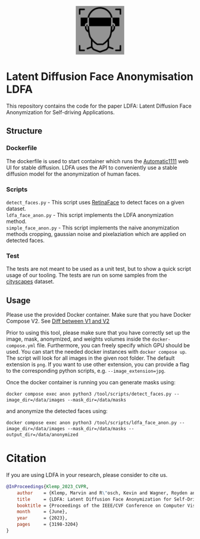 <p align="center">
    <img src="https://raw.githubusercontent.com/KIT-MRT/latent_diffusion_face_anonymization/pages/docs/static/images/favicon.svg?sanitize=true"
        height="130">
</p>

<p align="center">
    <a img src="https://img.shields.io/badge/Project%20page-green?style=flat&link=https%3A%2F%2Fkit-mrt.github.io%2Flatent_diffusion_face_anonymization%2F"/></a>
    <a img src="https://img.shields.io/badge/Paper-CVPRW23-1c75b8?style=flat&link=https%3A%2F%2Fopenaccess.thecvf.com%2Fcontent%2FCVPR2023W%2FE2EAD%2Fhtml%2FKlemp_LDFA_Latent_Diffusion_Face_Anonymization_for_Self-Driving_Applications_CVPRW_2023_paper.html"/></a>
</p>






# Latent Diffusion Face Anonymisation LDFA
This repository contains the code for the paper LDFA: Latent Diffusion Face Anonymization for Self-driving Applications.

## Structure
### Dockerfile
The dockerfile is used to start container which runs the [Automatic1111](https://github.com/AUTOMATIC1111/stable-diffusion-webui) web UI for stable diffusion. LDFA uses the API to conveniently use a stable diffusion model for the anonymization of human faces.

### Scripts
`detect_faces.py` - This script uses [RetinaFace](https://github.com/serengil/retinaface) to detect faces on a given dataset.  
`ldfa_face_anon.py` - This script implements the LDFA anonymization method.  
`simple_face_anon.py` - This script implements the naive anonymization methods cropping, gaussian noise and pixelaziation which are applied on detected faces. 

### Test
The tests are not meant to be used as a unit test, but to show a quick script usage of our tooling. The tests are run on some samples from the [cityscapes](https://www.cityscapes-dataset.com/) dataset.
## Usage
Please use the provided Docker container. Make sure that you have Docker Compose V2. See [Diff between V1 and V2](https://docs.docker.com/compose/migrate/#what-are-the-functional-differences-between-compose-v1-and-compose-v2)

Prior to using this tool, please make sure that you have correctly set up the image, mask, anonymized, and weights volumes inside the `docker-compose.yml` file. 
Furthermore, you can freely specify which GPU should be used.
You can start the needed docker instances with `docker compose up`.
The script will look for all images in the given root folder. The default extension is `png`. If you want to use other extension, you can provide a flag to the corresponding python scripts, e.g. `--image_extension=jpg`.

Once the docker container is running you can generate masks using:
```shell
docker compose exec anon python3 /tool/scripts/detect_faces.py --image_dir=/data/images --mask_dir=/data/masks
```

and anonymize the detected faces using:

```shell
docker compose exec anon python3 /tool/scripts/ldfa_face_anon.py --image_dir=/data/images --mask_dir=/data/masks --output_dir=/data/anonymized
```

# Citation

If you are using LDFA in your research, please consider to cite us.

```bibtex
@InProceedings{Klemp_2023_CVPR,
    author    = {Klemp, Marvin and R\"osch, Kevin and Wagner, Royden and Quehl, Jannik and Lauer, Martin},
    title     = {LDFA: Latent Diffusion Face Anonymization for Self-Driving Applications},
    booktitle = {Proceedings of the IEEE/CVF Conference on Computer Vision and Pattern Recognition (CVPR) Workshops},
    month     = {June},
    year      = {2023},
    pages     = {3198-3204}
}
```
